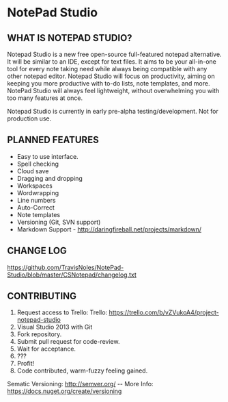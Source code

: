 # NotePad Studio

WHAT IS NOTEPAD STUDIO?
-----------------------

Notepad Studio is a new free open-source full-featured notepad alternative. It will be similar to an IDE, except for text files. It aims to be your all-in-one tool for every note taking need while always being compatible with any other notepad editor. Notepad Studio will focus on productivity, aiming on keeping you more productive with to-do lists, note templates, and more. NotePad Studio will always feel lightweight, without overwhelming you with too many features at once.

Notepad Studio is currently in early pre-alpha testing/development. Not for production use.


PLANNED FEATURES
-----------------

* Easy to use interface.
* Spell checking
* Cloud save
* Dragging and dropping
* Workspaces
* Wordwrapping
* Line numbers
* Auto-Correct
* Note templates
* Versioning (Git, SVN support)
* Markdown Support - http://daringfireball.net/projects/markdown/


CHANGE LOG
-----------

https://github.com/TravisNoles/NotePad-Studio/blob/master/CSNotepad/changelog.txt


CONTRIBUTING
------------
1) Request access to Trello: Trello: https://trello.com/b/vZVukoA4/project-notepad-studio
2) Visual Studio 2013 with Git
3) Fork repository.
4) Submit pull request for code-review.
5) Wait for acceptance.
6) ???
7) Profit!
8) Code contributed, warm-fuzzy feeling gained.


Sematic Versioning: http://semver.org/ -- More Info: https://docs.nuget.org/create/versioning





